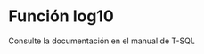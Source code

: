 ﻿---
FunctionName: "log10"
FunctionType: "SQL"
Autogenerated: true
---

# Función  log10

Consulte la documentación en el manual de T-SQL
